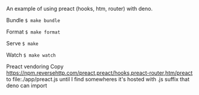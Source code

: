 An example of using preact (hooks, htm, router) with deno.

Bundle
`$ make bundle`

Format
`$ make format`

Serve
`$ make`

Watch
`$ make watch`


Preact vendoring
Copy https://npm.reversehttp.com/preact,preact/hooks,preact-router,htm/preact to file:./app/preact.js until I find somewheres it's hosted with .js suffix that deno can import